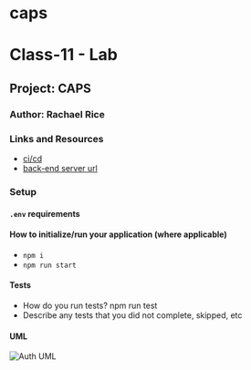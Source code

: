 # caps

# Class-11 - Lab

## Project: CAPS

### Author: Rachael Rice

### Links and Resources

- [ci/cd](https://github.com/Rachnicrice/caps/actions)
- [back-end server url]()

### Setup

#### `.env` requirements

#### How to initialize/run your application (where applicable)

- `npm i`
- `npm run start`

#### Tests

- How do you run tests? npm run test
- Describe any tests that you did not complete, skipped, etc

#### UML

![Auth UML]()
